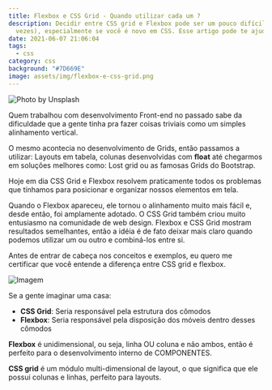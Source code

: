 ```yaml
---
title: Flexbox e CSS Grid - Quando utilizar cada um ?
description: Decidir entre CSS grid e Flexbox pode ser um pouco difícil (às
  vezes), especialmente se você é novo em CSS. Esse artigo pode te ajudar !!
date: 2021-06-07 21:06:04
tags:
  - css
category: css
background: "#7D669E"
image: assets/img/flexbox-e-css-grid.png
---
```

![Photo by Unsplash](https://source.unsplash.com/vw3Ahg4x1tY/1600x900 "Photo by Unsplash")



Quem trabalhou com desenvolvimento Front-end no passado sabe da dificuldade que a gente tinha pra fazer coisas triviais como um simples alinhamento vertical. 

O mesmo acontecia no desenvolvimento de Grids, então passamos a utilizar: Layouts em tabela, colunas desenvolvidas com **float** até chegarmos em soluções melhores como: Lost grid ou as famosas Grids do Bootstrap.

Hoje em dia CSS Grid e Flexbox resolvem praticamente todos os problemas que tínhamos para posicionar e organizar nossos elementos em tela.

Quando o Flexbox apareceu, ele tornou o alinhamento muito mais fácil e, desde então, foi amplamente adotado. O CSS Grid também criou muito entusiasmo na comunidade de web design. Flexbox e CSS Grid mostram resultados semelhantes, então a idéia é de fato deixar mais claro quando podemos utilizar um ou outro e combiná-los entre si.

Antes de entrar de cabeça nos conceitos e exemplos, eu quero me certificar que você entende a diferença entre CSS grid e flexbox.

![Imagem](https://pbs.twimg.com/media/EcgI56IWsAAnQrB?format=jpg&name=900x900)

Se a gente imaginar uma casa:

* **CSS Grid**: Seria responsável pela estrutura dos cômodos
* **Flexbox**: Seria responsável pela disposição dos móveis dentro desses cômodos

**Flexbox** é unidimensional, ou seja, linha OU coluna e não ambos, então é perfeito para o desenvolvimento interno de COMPONENTES.

**CSS grid** é um módulo multi-dimensional de layout, o que significa que ele possui colunas e linhas, perfeito para layouts.